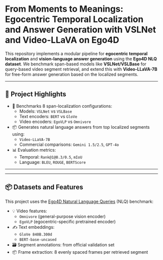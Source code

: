# From Moments to Meanings: Egocentric Temporal Localization and Answer Generation with VSLNet and Video-LLaVA on Ego4D

This repository implements a modular pipeline for **egocentric temporal localization** and **vision-language answer generation** using the **Ego4D NLQ dataset**. We benchmark span-based models like **VSLNet/VSLBase** for query-based video segment retrieval, and extend this with **Video-LLaVA-7B** for free-form answer generation based on the localized segments.

---

## 🧠 Project Highlights

- 📍 Benchmarks 8 span-localization configurations:
  - Models: `VSLNet` vs `VSLBase`
  - Text encoders: `BERT` vs `GloVe`
  - Video encoders: `EgoVLP` vs `Omnivore`
- 📦 Generates natural language answers from top localized segments using:
  - `Video-LLaVA-7B`
  - Commercial comparisons: `Gemini 1.5/2.5`, `GPT-4o`
- 📊 Evaluation metrics:
  - Temporal: `Rank@1@0.3/0.5`, `mIoU`
  - Language: `BLEU`, `ROUGE`, `BERTScore`

---
---

## 📦 Datasets and Features

This project uses the [Ego4D Natural Language Queries](https://ego4d-data.org/tasks/natural-language-queries/) (NLQ) benchmark:

- 💡 Video features:
  - `Omnivore` (general-purpose vision encoder)
  - `EgoVLP` (egocentric-specific pretrained encoder)
- ✍️ Text embeddings:
  - `GloVe 840B.300d`
  - `BERT-base-uncased`
- 🗃️ Segment annotations: from official validation set
- 📦 Frame extraction: 8 evenly spaced frames per retrieved segment
